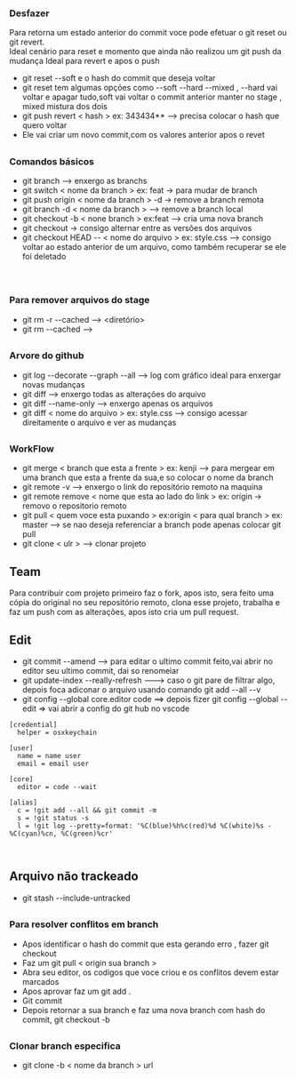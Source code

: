 ### Desfazer

Para retorna um estado anterior do commit voce pode efetuar o git reset ou git revert. </br>
Ideal cenário para reset e momento que ainda não realizou um git push da mudança
Ideal para revert e apos o push

- git reset --soft e o hash do commit que deseja voltar
- git reset tem algumas opções como --soft --hard --mixed , --hard vai voltar e apagar tudo,soft vai voltar o commit anterior manter no stage , mixed mistura dos dois
- git push revert < hash > ex: 343434** --> precisa colocar o hash que quero voltar</br>
- Ele vai criar um novo commit,com os valores anterior apos o revet

##

### Comandos básicos
- git branch --> enxergo as branchs 
- git switch < nome da branch > ex: feat -> para mudar de branch
- git push origin < nome da branch > -d  -> remove a branch remota
- git branch -d < nome da branch >  --> remove a branch local 
- git checkout -b < none branch > ex:feat --> cria uma nova branch
- git checkout -> consigo alternar entre as versões dos arquivos
- git checkout HEAD -- < nome do arquivo > ex: style.css --> consigo voltar ao estado anterior de um arquivo, como também recuperar se ele foi deletado
</br>

##

### Para remover arquivos do stage 

- git rm -r --cached --> <diretório>
- git rm --cached  --> <arquivo>


  
##

### Arvore do github
- git log --decorate  --graph --all --> log com gráfico ideal para enxergar novas mudanças
- git diff --> enxergo todas as alterações do arquivo 
- git diff --name-only --> enxergo apenas os arquivos 
- git diff < nome do arquivo > ex: style.css --> consigo acessar direitamente o arquivo e ver as mudanças 


##

### WorkFlow

- git merge < branch que esta a frente > ex: kenji --> para mergear em uma branch que esta a frente da sua,e so colocar o nome da branch
- git remote -v --> enxergo o link do repositório remoto na maquina
- git remote remove < nome que esta ao lado do link > ex: origin -> removo o repositorio remoto 
- git pull < quem voce esta puxando > ex:origin < para qual branch > ex: master --> se nao deseja referenciar a branch pode apenas colocar git pull 
- git clone < ulr > --> clonar projeto

## Team
Para contribuir com projeto primeiro faz o fork, apos isto, sera feito uma cópia do original no seu repositório remoto, clona esse projeto, trabalha e faz um push com as alterações, apos isto cria um pull request.
</br>

## Edit
- git commit --amend --> para editar o ultimo commit feito,vai abrir no editor seu ultimo commit, dai so renomeiar 
- git update-index --really-refresh ---> caso o git pare de filtrar algo, depois foca adiconar o arquivo usando comando git add --all --v 
- git config --global core.editor code ==> depois fizer git config --global --edit => vai abrir a config do git hub no vscode



```git 
[credential]
  helper = osxkeychain

[user]
  name = name user
  email = email user

[core]
  editor = code --wait

[alias]
  c = !git add --all && git commit -m
  s = !git status -s
  l = !git log --pretty=format: '%C(blue)%h%c(red)%d %C(white)%s - %C(cyan)%cn, %C(green)%cr'



```
##
## Arquivo não trackeado
- git stash --include-untracked 
  
  
##

### Para resolver conflitos em branch
- Apos identificar o hash do commit que esta gerando erro , fazer git checkout <hash do commit> 
- Faz um git pull < origin sua branch >  
- Abra seu editor, os codigos que voce criou e os conflitos devem estar marcados 
- Apos aprovar faz um git add .
- Git commit
- Depois retornar a sua branch  e faz uma nova branch com hash do commit, git checkout -b <branch> <hash do commit>  

##
  
### Clonar branch especifica
- git clone -b   < nome da branch > url




